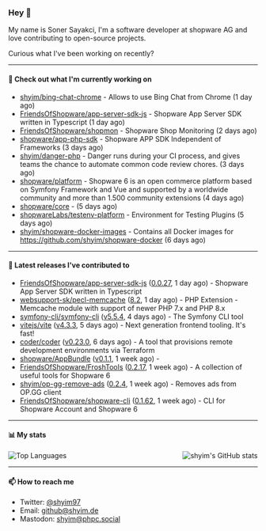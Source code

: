 ### Hey 👋

My name is Soner Sayakci, I'm a software developer at shopware AG and love contributing to open-source projects.

Curious what I've been working on recently?

---

#### 👷 Check out what I'm currently working on

- [shyim/bing-chat-chrome](https://github.com/shyim/bing-chat-chrome) - Allows to use Bing Chat from Chrome (1 day ago)
- [FriendsOfShopware/app-server-sdk-js](https://github.com/FriendsOfShopware/app-server-sdk-js) - Shopware App Server SDK written in Typescript (1 day ago)
- [FriendsOfShopware/shopmon](https://github.com/FriendsOfShopware/shopmon) - Shopware Shop Monitoring (2 days ago)
- [shopware/app-php-sdk](https://github.com/shopware/app-php-sdk) - Shopware APP SDK Independent of Frameworks (3 days ago)
- [shyim/danger-php](https://github.com/shyim/danger-php) - Danger runs during your CI process, and gives teams the chance to automate common code review chores. (3 days ago)
- [shopware/platform](https://github.com/shopware/platform) - Shopware 6 is an open commerce platform based on Symfony Framework and Vue and supported by a worldwide community and more than 1.500 community extensions (4 days ago)
- [shopware/core](https://github.com/shopware/core) -  (5 days ago)
- [shopwareLabs/testenv-platform](https://github.com/shopwareLabs/testenv-platform) - Environment for Testing Plugins (5 days ago)
- [shyim/shopware-docker-images](https://github.com/shyim/shopware-docker-images) - Contains all Docker images for https://github.com/shyim/shopware-docker (6 days ago)

---

#### 🔭 Latest releases I've contributed to

- [FriendsOfShopware/app-server-sdk-js](https://github.com/FriendsOfShopware/app-server-sdk-js) ([0.0.27](https://github.com/FriendsOfShopware/app-server-sdk-js/releases/tag/0.0.27), 1 day ago) - Shopware App Server SDK written in Typescript
- [websupport-sk/pecl-memcache](https://github.com/websupport-sk/pecl-memcache) ([8.2](https://github.com/websupport-sk/pecl-memcache/releases/tag/8.2), 1 day ago) - PHP Extension - Memcache module with support of newer PHP 7.x and PHP 8.x
- [symfony-cli/symfony-cli](https://github.com/symfony-cli/symfony-cli) ([v5.5.4](https://github.com/symfony-cli/symfony-cli/releases/tag/v5.5.4), 4 days ago) - The Symfony CLI tool
- [vitejs/vite](https://github.com/vitejs/vite) ([v4.3.3](https://github.com/vitejs/vite/releases/tag/v4.3.3), 5 days ago) - Next generation frontend tooling. It&#39;s fast!
- [coder/coder](https://github.com/coder/coder) ([v0.23.0](https://github.com/coder/coder/releases/tag/v0.23.0), 6 days ago) - A tool that provisions remote development environments via Terraform
- [shopware/AppBundle](https://github.com/shopware/AppBundle) ([v0.1.1](https://github.com/shopware/AppBundle/releases/tag/v0.1.1), 1 week ago) - 
- [FriendsOfShopware/FroshTools](https://github.com/FriendsOfShopware/FroshTools) ([0.2.17](https://github.com/FriendsOfShopware/FroshTools/releases/tag/0.2.17), 1 week ago) - A collection of useful tools for Shopware 6
- [shyim/op-gg-remove-ads](https://github.com/shyim/op-gg-remove-ads) ([0.2.4](https://github.com/shyim/op-gg-remove-ads/releases/tag/0.2.4), 1 week ago) - Removes ads from OP.GG client
- [FriendsOfShopware/shopware-cli](https://github.com/FriendsOfShopware/shopware-cli) ([0.1.62](https://github.com/FriendsOfShopware/shopware-cli/releases/tag/0.1.62), 1 week ago) - CLI for Shopware Account and Shopware 6

---

#### 📊 My stats

<img align="right" alt="shyim's GitHub stats" src="https://github-readme-stats.vercel.app/api?username=shyim&count_private=1&show_icons=true&" />

![Top Languages](https://github-readme-stats.vercel.app/api/top-langs/?username=shyim)

---

#### 📫 How to reach me

- Twitter: [@shyim97](https://twitter.com/shyim97)
- Email: [github@shyim.de](mailto://github@shyim.de)
- Mastodon: <a rel="me" href="https://phpc.social/@shyim">shyim@phpc.social</a>
